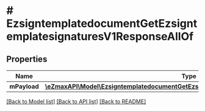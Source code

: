 # # EzsigntemplatedocumentGetEzsigntemplatesignaturesV1ResponseAllOf

## Properties

Name | Type | Description | Notes
------------ | ------------- | ------------- | -------------
**mPayload** | [**\eZmaxAPI\Model\EzsigntemplatedocumentGetEzsigntemplatesignaturesV1ResponseMPayload**](EzsigntemplatedocumentGetEzsigntemplatesignaturesV1ResponseMPayload.md) |  |

[[Back to Model list]](../../README.md#models) [[Back to API list]](../../README.md#endpoints) [[Back to README]](../../README.md)
